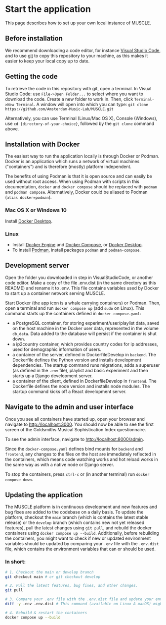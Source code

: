 # Start the application
This page describes how to set up your own local instance of MUSCLE.

## Before installation
We recommend downloading a code editor, for instance [Visual Studio Code](https://code.visualstudio.com/), and to use [git](https://git-scm.com/) to copy this repository to your machine, as this makes it easier to keep your local copy up to date.

## Getting the code
To retrieve the code in this repository with git, open a terminal. In Visual Studio Code: use `File->Open Folder...` to select where you want to download the code. Create a new folder to work in. Then, click `Terminal->New Terminal`. A window will open into which you can type:
`git clone https://github.com/Amsterdam-Music-Lab/MUSCLE.git`

Alternatively, you can use Terminal (Linux/Mac OS X), Console (Windows), use `cd {directory-of-your-choice}`, followed by the `git clone` command above.

## Installation with Docker
The easiest way to run the application locally is through Docker or Podman. Docker is an application which runs a network of virtual machines ("containers") and is therefore (mostly) platform independent.

The benefits of using Podman is that it is open source and can easily be used without root access. When using Podman with scripts in this documentation, `docker` and `docker compose` should be replaced with `podman` and `podman compose`. Alternatively, Docker could be aliased to Podman (`alias docker=podman`).

### Mac OS X or Windows 10
Install [Docker Desktop](https://docs.docker.com/desktop/).

### Linux
* Install [Docker Engine](https://docs.docker.com/engine/install/) and [Docker Compose](https://docs.docker.com/compose/install/), or [Docker Desktop](https://docs.docker.com/desktop/).
* To install [Podman](https://podman.io/), install packages `podman` and `podman-compose`.

## Development server
Open the folder you downloaded in step []() in VisualStudioCode, or another code editor. Make a copy of the file .env.dist (in the same directory as this README) and rename it to .env. This file contains variables used by Docker to start up a container network serving MUSCLE.

Start Docker (the app icon is a whale carrying containers) or Podman. Then, open a terminal and run
`docker compose up` (add `sudo` on Linux).
This command starts up the containers defined in `docker-compose.yaml`:
- a PostgreSQL container, for storing experiment/user/playlist data, saved on the host machine in the Docker user data, represented in the volume `db_data`. Data added to the database will persist if the container is shut down.
- a ip2country container, which provides country codes for ip addresses, used for demographic information of users.
- a container of the server, defined in DockerfileDevelop in `backend`. The Dockerfile defines the Python version and installs development dependencies. The startup command runs migrations, adds a superuser (as defined in the `.env` file), playlist and basic experiment and then starts up a Django development server.
- a container of the client, defined in DockerfileDevelop in `frontend`. The Dockerfile defines the node version and installs node modules. The startup command kicks off a React development server.

## Navigate to the admin and user interface

Once you see all containers have started up, open your browser and navigate to [http://localhost:3000](http://localhost:3000). You should now be able to see the first screen of the Goldsmiths Musical Sophistication Index questionnaire.

To see the admin interface, navigate to [http://localhost:8000/admin](http://localhost:8000/admin).

Since the `docker-compose.yaml` defines bind mounts for `backend` and `frontend`, any changes to the files on the host are immediately reflected in the containers, which means code watching works and hot reload works in the same way as with a native node or Django server.

To stop the containers, press `ctrl-c` or (in another terminal) run
`docker compose down`.

## Updating the application
The MUSCLE platform is in continuous development and new features and bug fixes are added to the codebase on a daily basis. To update the platform, checkout the `main` branch (which is contains the latest stable release) or the `develop` branch (which contains new not yet released features), pull the latest changes using `git pull`, and rebuild the docker containers using `docker compose up --build`. Additionally, before rebuilding the containers, you might want to check if new or updated environment variables should be updated by comparing your `.env` file with the `.env.dist` file, which contains the environment variables that can or should be used.

### In short:

```sh
# 1. Checkout the main or develop branch
git checkout main # or git checkout develop

# 2. Pull the latest features, bug fixes, and other changes.
git pull

# 3. Compare your .env file with the .env.dist file and update your environment variables accordingly
diff -y .env .env.dist # This command (available on Linux & macOS) might help you with that

# 4. Rebuild & restart the containers
docker compose up --build
```
